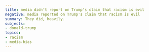 ```yaml
---
title: media didn't report on Trump's claim that racism is evil
negative: media reported on Trump's claim that racism is evil
summary: They did, heavily.
subjects:
- donald-trump
topics:
- racism
- media-bias
---
```

